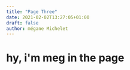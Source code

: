 ```yaml
---
title: "Page Three"
date: 2021-02-02T13:27:05+01:00
draft: false
author: mégane Michelet
---
```


# hy, i'm meg in the page